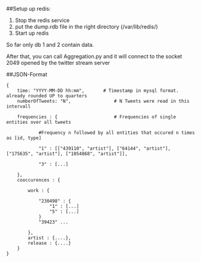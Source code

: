 
##Setup up redis:

 1. Stop the redis service
 2. put the dump.rdb file in the right directory (/var/lib/redis/)
 3. Start up redis

 So far only db 1 and 2 contain data.

 After that, you can call Aggregation.py and it will connect to the socket 2049 opened by the twitter stream server


##JSON-Format
```
{
	time: "YYYY-MM-DD hh:mm",   	# Timestamp in mysql format. already rounded UP to quarters
	numberOfTweets: "N", 				# N Tweets were read in this intervall

	frequencies : {        				# Frequencies of single entities over all tweets

			#Frequency n followed by all entities that occured n times as [id, type]

			"1" : [["439110", "artist"], ["64144", "artist"], ["175635", "artist"], ["1054868", "artist"]],

			"3" : [...]

	},
	cooccurences : {

		work : {

			"230498" : {
				"1" : [...]
				"5" : [...]
			}
			"39423" ...

		},
		artist : {....},
		release : {....}
	}
}
```
